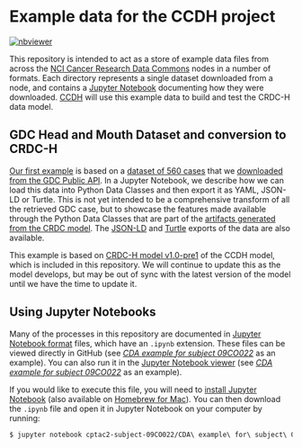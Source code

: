 # Example data for the CCDH project

[![nbviewer](https://raw.githubusercontent.com/jupyter/design/master/logos/Badges/nbviewer_badge.svg)](https://nbviewer.jupyter.org/github/cancerDHC/example-data/)

This repository is intended to act as a store of example data files from across
the [NCI Cancer Research Data Commons](https://datascience.cancer.gov/data-commons)
nodes in a number of formats. Each directory represents a single dataset downloaded
from a node, and contains a [Jupyter Notebook](https://jupyter.org/) documenting how
they were downloaded. [CCDH](https://datacommons.cancer.gov/center-cancer-data-harmonization)
will use this example data to build and test the CRDC-H data model.

## GDC Head and Mouth Dataset and conversion to CRDC-H

[Our first example](https://nbviewer.jupyter.org/github/cancerDHC/example-data/blob/gdc-to-crdc-h/GDC%20to%20CCDH%20conversion.ipynb) is based on a [dataset of 560 cases](./head-and-mouth/gdc-head-and-mouth.json) that we [downloaded from the GDC Public API](https://nbviewer.jupyter.org/github/cancerDHC/example-data/blob/gdc-to-crdc-h/head-and-mouth/Head%20and%20Mouth%20Cancer%20Datasets.ipynb). In a Jupyter Notebook, we describe how we can load this data into Python Data Classes and then export it as YAML, JSON-LD or Turtle. This is not yet intended to be a comprehensive transform of all the retrieved GDC case, but to showcase the features made available through the Python Data Classes that are part of the [artifacts generated from the CRDC model](https://github.com/cancerDHC/ccdhmodel/). The [JSON-LD](./head-and-mouth/diagnoses.jsonld) and [Turtle](./head-and-mouth/diagnoses.ttl) exports of the data are also available.

This example is based on [CRDC-H model v1.0-pre1](https://github.com/cancerDHC/ccdhmodel/releases/tag/v1.0-pre1) of the CCDH model, which is included in this repository. We will continue to update this as the model develops, but may be out of sync with the latest version of the model until we have the time to update it.

## Using Jupyter Notebooks

Many of the processes in this repository are documented in
[Jupyter Notebook format](https://nbformat.readthedocs.io/) files,
which have an `.ipynb` extension. These files can be viewed directly in
GitHub (see
*[CDA example for subject 09CO022](./cptac2-subject-09CO022/CDA%20example%20for%20subject%2009CO022.ipynb)*
as an example). You can also run it in the [Jupyter Notebook viewer](https://nbviewer.jupyter.org/) (see
*[CDA example for subject 09CO022](https://nbviewer.jupyter.org/github/cancerDHC/example-data/blob/0a983991cbc274a7fbf3121aa8ae10047549fa1a/cptac2-subject-09CO022/CDA%20example%20for%20subject%2009CO022.ipynb)*
as an example).

If you would like to execute this file, you will need to
[install Jupyter Notebook](https://jupyter.org/install.html) (also available on [Homebrew for Mac](https://formulae.brew.sh/formula/jupyterlab#default)). You can then download
the `.ipynb` file and open it in Jupyter Notebook on your computer by running:

```bash
$ jupyter notebook cptac2-subject-09CO022/CDA\ example\ for\ subject\ 09CO022.ipynb
```
